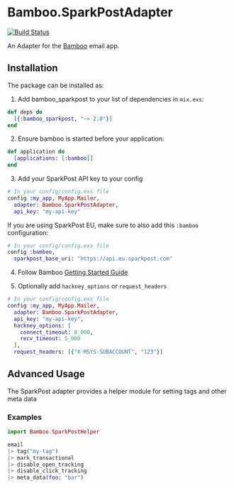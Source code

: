 # Bamboo.SparkPostAdapter

[![Build Status](https://travis-ci.org/andrewtimberlake/bamboo_sparkpost.svg?branch=master)](https://travis-ci.org/andrewtimberlake/bamboo_sparkpost)

An Adapter for the [Bamboo](https://github.com/thoughtbot/bamboo) email app.

## Installation

The package can be installed as:

1. Add bamboo_sparkpost to your list of dependencies in `mix.exs`:

```elixir
def deps do
  [{:bamboo_sparkpost, "~> 2.0"}]
end
```

2. Ensure bamboo is started before your application:

```elixir
def application do
  [applications: [:bamboo]]
end
```

3. Add your SparkPost API key to your config

```elixir
# In your config/config.exs file
config :my_app, MyApp.Mailer,
  adapter: Bamboo.SparkPostAdapter,
  api_key: "my-api-key"
```

If you are using SparkPost EU, make sure to also add this `:bamboo` configuration:

```elixir
# In your config/config.exs file
config :bamboo,
  sparkpost_base_uri: "https://api.eu.sparkpost.com"
```

4. Follow Bamboo [Getting Started Guide](https://github.com/thoughtbot/bamboo#getting-started)

5. Optionally add `hackney_options` or `request_headers`

```elixir
# In your config/config.exs file
config :my_app, MyApp.Mailer,
  adapter: Bamboo.SparkPostAdapter,
  api_key: "my-api-key",
  hackney_options: [
    connect_timeout: 8_000,
    recv_timeout: 5_000
  ],
  request_headers: [{"X-MSYS-SUBACCOUNT", "123"}]
```

## Advanced Usage

The SparkPost adapter provides a helper module for setting tags and other meta data

### Examples

```elixir
import Bamboo.SparkPostHelper

email
|> tag("my-tag")
|> mark_transactional
|> disable_open_tracking
|> disable_click_tracking
|> meta_data(foo: "bar")
```
